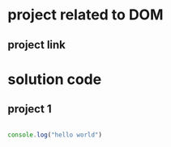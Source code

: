 # project related to DOM
## project link



# solution code

## project 1

```javascript

console.log("hello world")

```